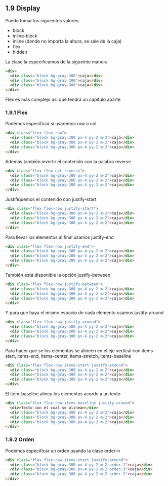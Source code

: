 ## 1.9 Display

Puede tomar los siguientes valores:

-   block
-   inline-block
-   inline (donde no importa la altura, se sale de la caja)
-   flex
-   hidden

La clase la especificamos de la sigueinte manera

``` html
<div>
  <div class="block bg-gray-300">caja</div>
  <div class="block bg-gray-300">caja</div>
  <div class="block bg-gray-300">caja</div>
</div>
```

Flex es más complejo así que tendrá un capítulo aparte

### 1.9.1 Flex

Podemos especificar si usaremos row o col

``` html
<div class="flex flex-row">
  <div class="block bg-gray-300 px-4 py-2 m-2">caja</div>
  <div class="block bg-gray-300 px-4 py-2 m-2">caja</div>
  <div class="block bg-gray-300 px-4 py-2 m-2">caja</div>
</div>
```

Además también invertir el contenido con la palabra reverse

``` html
<div class="flex flex-col-reverse">
  <div class="block bg-gray-300 px-4 py-2 m-2">caja</div>
  <div class="block bg-gray-300 px-4 py-2 m-2">caja</div>
  <div class="block bg-gray-300 px-4 py-2 m-2">caja</div>
</div>
```

Justifiquemos el contenido con justify-start

``` html
<div class="flex flex-row justify-start">
  <div class="block bg-gray-300 px-4 py-2 m-2">caja</div>
  <div class="block bg-gray-300 px-4 py-2 m-2">caja</div>
  <div class="block bg-gray-300 px-4 py-2 m-2">caja</div>
</div>
```

Para llevar los elementos al final usamos justify-end

``` html
<div class="flex flex-row justify-end">
  <div class="block bg-gray-300 px-4 py-2 m-2">caja</div>
  <div class="block bg-gray-300 px-4 py-2 m-2">caja</div>
  <div class="block bg-gray-300 px-4 py-2 m-2">caja</div>
</div>
```

También está disponible la opción justify-between

``` html
<div class="flex flex-row justify-between">
  <div class="block bg-gray-300 px-4 py-2 m-2">caja</div>
  <div class="block bg-gray-300 px-4 py-2 m-2">caja</div>
  <div class="block bg-gray-300 px-4 py-2 m-2">caja</div>
</div>
```

Y para que haya el mismo espacio de cada elemento usamos justify-around

``` html
<div class="flex flex-row justify-around">
  <div class="block bg-gray-300 px-4 py-2 m-2">caja</div>
  <div class="block bg-gray-300 px-4 py-2 m-2">caja</div>
  <div class="block bg-gray-300 px-4 py-2 m-2">caja</div>
</div>
```

Para hacer que se los elementos se alineen en el eje vertical con
items-start, items-end, items-center, items-stretch, items-baseline

``` html
<div class="flex flex-row items-start justify-around">
  <div class="block bg-gray-300 px-4 py-2 m-2">caja</div>
  <div class="block bg-gray-300 px-4 py-2 m-2">caja</div>
  <div class="block bg-gray-300 px-4 py-2 m-2">caja</div>
</div>
```

El item-baseline alinea los elementos acorde a un texto

``` html
<div class="flex flex-row items-baseline justify-around">
  <div>Texto con el cual se alinean</div>
  <div class="block bg-gray-300 px-4 py-2 m-2">caja</div>
  <div class="block bg-gray-300 px-4 py-2 m-2">caja</div>
  <div class="block bg-gray-300 px-4 py-2 m-2">caja</div>
</div>
```

### 1.9.2 Orden

Podemos especificar un orden usando la clase order-n

``` html
<div class="flex flex-row items-start justify-around">
  <div class="block bg-gray-300 px-4 py-2 m-2 order-1">caja</div>
  <div class="block bg-gray-300 px-4 py-2 m-2 order-3">caja</div>
  <div class="block bg-gray-300 px-4 py-2 m-2 order-2">caja</div>
</div>
```

